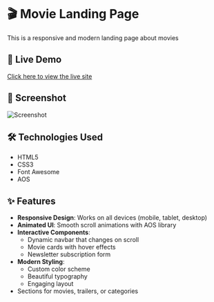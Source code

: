 # 🎬 Movie Landing Page

This is a responsive and modern landing page about movies

## 🚀 Live Demo

[Click here to view the live site](https://asmaa-abdo22.github.io/Movies//)

## 📸 Screenshot

![Screenshot](https://github.com/user-attachments/assets/e2bcee75-55e0-43f1-b7b5-6c851cb169ad)

## 🛠️ Technologies Used

- HTML5
- CSS3
- Font Awesome
- AOS
  
## ✨ Features

- **Responsive Design**: Works on all devices (mobile, tablet, desktop)
- **Animated UI**: Smooth scroll animations with AOS library
- **Interactive Components**: 
  - Dynamic navbar that changes on scroll
  - Movie cards with hover effects
  - Newsletter subscription form
- **Modern Styling**: 
  - Custom color scheme
  - Beautiful typography
  - Engaging layout
- Sections for movies, trailers, or categories

